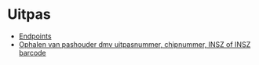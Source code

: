 ---
---

# Uitpas

- [Endpoints](endpoints)
- [Ophalen van pashouder dmv uitpasnummer, chipnummer, INSZ of INSZ barcode](ophalen-van-pashouder-dmv-uitpasnummer-chipnummer-insz-of-insz-barcode)